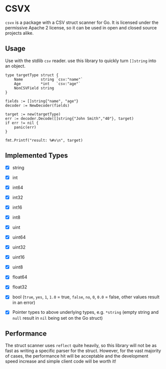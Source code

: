 # CSVX

`csvx` is a package with a CSV struct scanner for Go. It is licensed under the permissive Apache 2 license, so it can be used in open and closed source projects alike.

## Usage

Use with the stdlib `csv` reader. use this library to quickly turn `[]string` into an object.

```
type targetType struct {
    Name        string `csv:"name"`
    Age         *int   `csv:"age"`
    NonCSVField string
}

fields := []string{"name", "age"}
decoder := NewDecoder(fields)

target := new(targetType)
err := decoder.Decode([]string{"John Smith","40"}, target)
if err != nil {
    panic(err)
}

fmt.Printf("result: %#v\n", target)
```

## Implemented Types

- [x] string
- [x] int
- [x] int64
- [x] int32
- [x] int16
- [x] int8
- [x] uint
- [x] uint64
- [x] uint32
- [x] uint16
- [x] uint8
- [x] float64
- [x] float32
- [x] bool (`true`, `yes`, `1`, `1.0` = true, `false`, `no`, `0`, `0.0` = false, other values result in an error)

- [x] Pointer types to above underlying types, e.g. `*string` (empty string and `null` result in `nil` being set on the Go struct)

## Performance

The struct scanner uses `reflect` quite heavily, so this library will not be as fast as writing a specific parser for the struct. However, for the vast majority of cases, the performance hit will be acceptable and the development speed increase and simple client code will be worth it!